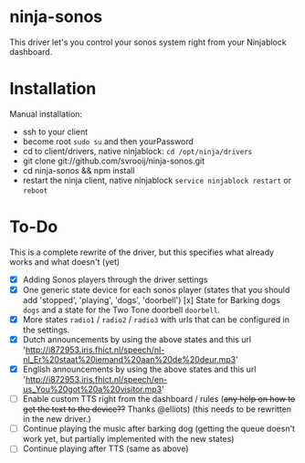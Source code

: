 ninja-sonos
===========

This driver let's you control your sonos system right from your Ninjablock dashboard.


Installation
============

Manual installation:
- ssh to your client
- become root `sudo su` and then yourPassword
- cd to client/drivers, native ninjablock: `cd /opt/ninja/drivers`
- git clone git://github.com/svrooij/ninja-sonos.git
- cd ninja-sonos && npm install
- restart the ninja client, native ninjablock `service ninjablock restart` or `reboot`

To-Do
=====

This is a complete rewrite of the driver, but this specifies what already works and what doesn't (yet)

- [x] Adding Sonos players through the driver settings
- [x] One generic state device for each sonos player (states that you should add 'stopped', 'playing', 'dogs', 'doorbell')
  [x] State for Barking dogs `dogs` and a state for the Two Tone doorbell `doorbell`.
- [x] More states `radio1` / `radio2` / `radio3` with urls that can be configured in the settings.
- [x] Dutch announcements by using the above states and this url 'http://i872953.iris.fhict.nl/speech/nl-nl_Er%20staat%20iemand%20aan%20de%20deur.mp3'
- [x] English announcements by using the above states and this url 'http://i872953.iris.fhict.nl/speech/en-us_You%20got%20a%20visitor.mp3'
- [ ] Enable custom TTS right from the dashboard / rules (~~any help on how to get the text to the device??~~ Thanks @elliots) (this needs to be rewritten in the new driver.)
- [ ] Continue playing the music after barking dog (getting the queue doesn't work yet, but partially implemented with the new states)
- [ ] Continue playing after TTS (same as above)
